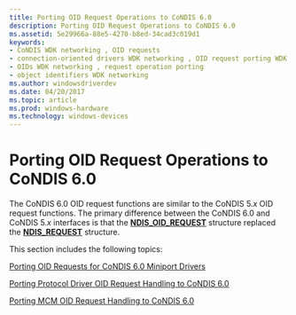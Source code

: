 ```yaml
---
title: Porting OID Request Operations to CoNDIS 6.0
description: Porting OID Request Operations to CoNDIS 6.0
ms.assetid: 5e29966a-88e5-4270-b8ed-34cad3c019d1
keywords:
- CoNDIS WDK networking , OID requests
- connection-oriented drivers WDK networking , OID request porting WDK networking
- OIDs WDK networking , request operation porting
- object identifiers WDK networking
ms.author: windowsdriverdev
ms.date: 04/20/2017
ms.topic: article
ms.prod: windows-hardware
ms.technology: windows-devices
---
```


# Porting OID Request Operations to CoNDIS 6.0





The CoNDIS 6.0 OID request functions are similar to the CoNDIS 5.*x* OID request functions. The primary difference between the CoNDIS 6.0 and CoNDIS 5.*x* interfaces is that the [**NDIS\_OID\_REQUEST**](https://msdn.microsoft.com/library/windows/hardware/ff566710) structure replaced the [**NDIS\_REQUEST**](https://msdn.microsoft.com/library/windows/hardware/ff557179) structure.

This section includes the following topics:

[Porting OID Requests for CoNDIS 6.0 Miniport Drivers](porting-oid-requests-for-condis-6-0-miniport-drivers.md)

[Porting Protocol Driver OID Request Handling to CoNDIS 6.0](porting-protocol-driver-oid-request-handling-to-condis-6-0.md)

[Porting MCM OID Request Handling to CoNDIS 6.0](porting-mcm-oid-request-handling-to-condis-6-0.md)

 

 






